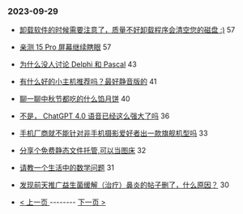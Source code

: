 ### 2023-09-29 
- [卸载软件的时候需要注意了，质量不好卸载程序会清空您的磁盘 :)](https://www.v2ex.com/t/978051) 57
- [亲测 15 Pro 屏幕继续瞎眼](https://www.v2ex.com/t/978087) 57
- [为什么没人讨论 Delphi 和 Pascal](https://www.v2ex.com/t/978109) 43
- [有什么好的小主机推荐吗？最好静音版的](https://www.v2ex.com/t/978101) 41
- [聊一聊中秋节都吃的什么馅月饼](https://www.v2ex.com/t/978137) 40
- [不是， ChatGPT 4.0 语音已经这么强大了吗](https://www.v2ex.com/t/978040) 36
- [手机厂商就不能针对非手机摄影爱好者出一款旗舰机型吗](https://www.v2ex.com/t/978055) 33
- [分享个免费静态文件托管,可以当图床](https://www.v2ex.com/t/978104) 32
- [请教一个生活中的数学问题](https://www.v2ex.com/t/978074) 31
- [发现前天推广益生菌缓解（治疗）鼻炎的帖子删了，什么原因？](https://www.v2ex.com/t/978115) 30 

- [ < 上一页 ](https://github.com/able8/v2ex-hot-record/blob/master/2023-09-28.md) -------- [ 下一页 > ](https://github.com/able8/v2ex-hot-record/blob/master/2023-09-30.md)